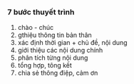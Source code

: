 ### 7 bước thuyết trình
1. chào - chúc
2. gthiệu thông tin bản thân
3. xác định thời gian + chủ đề, nội dung
4. giới thiệu các nội dung chính
5. phân tích từng nội dung
6. tổng hợp, tông kết
7. chia sẻ thông điệp, cảm ơn
